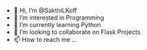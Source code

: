 - 👋 Hi, I’m @SakthiLKoff
- 👀 I’m interested in Programming
- 🌱 I’m currently learning Python
- 💞️ I’m looking to collaborate on Flask Projects
- 📫 How to reach me ...

<!---
SakthiLKoff/SakthiLKoff is a ✨ special ✨ repository because its `README.md` (this file) appears on your GitHub profile.
You can click the Preview link to take a look at your changes.
--->
